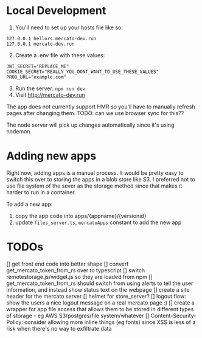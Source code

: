 # Local Development

1. You'll need to set up your hosts file like so:
```
127.0.0.1 hellors.mercato-dev.run
127.0.0.1 mercato-dev.run
```
2. Create a .env file with these values:
```
JWT_SECRET="REPLACE_ME"
COOKIE_SECRET="REALLY_YOU_DONT_WANT_TO_USE_THESE_VALUES"
PROD_URL="example.com"
```
3. Run the server: `npm run dev`
4. Visit http://mercato-dev.run

The app does not currently support HMR so you'll have to manually refresh pages after changing them. TODO: can we use browser sync for this??

The node server will pick up changes automatically since it's using nodemon. 

# Adding new apps
Right now, adding apps is a manual process. It would be pretty easy to switch this over to storing the apps in a blob store like S3. I preferred not to use file system of the sever as the storage method since that makes it harder to run in a container.

To add a new app:

1. copy the app code into apps/{appname}/{versionid}
2. update `files_server.ts`, `mercatoApps` constant to add the new app  

# TODOs
[] get front end code into better shape
  [] convert get_mercato_token_from_rs over to typescript
  [] switch remotestorage.js/widget.js so they are loaded from npm 
  [] get_mercato_token_from_rs should switch from using alerts to 
     tell the user information, and instead show status text on the 
     webpage
  [] create a site header for the mercato server
[] helmet for store_server?
[] logout flow: show the users a nice logout message on a real mercato page :)
[] create a wrapper for app file access that allows them to be stored
   in different types of storage - eg AWS S3/postgres/file system/whatever
[] Content-Security-Policy: consider allowing more inline things (eg fonts) 
   since XSS is less of a risk when there's no way to exfiltrate data 